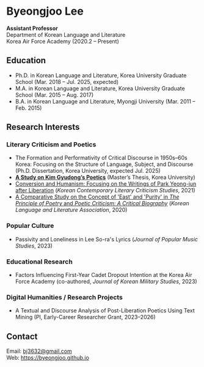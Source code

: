 <!DOCTYPE html>
<html lang="en">
<body>

  <h1>Byeongjoo Lee</h1>
  <p><strong>Assistant Professor</strong><br>
  Department of Korean Language and Literature<br>
  Korea Air Force Academy (2020.2 – Present)</p>

  <h2>Education</h2>
  <ul>
    <li>Ph.D. in Korean Language and Literature, Korea University Graduate School (Mar. 2018 – Jul. 2025, expected)</li>
    <li>M.A. in Korean Language and Literature, Korea University Graduate School (Mar. 2015 – Aug. 2017)</li>
    <li>B.A. in Korean Language and Literature, Myongji University (Mar. 2011 – Feb. 2015)</li>
  </ul>

  <h2>Research Interests</h2>

  <h3>Literary Criticism and Poetics</h3>
  <ul>
    <li>The Formation and Performativity of Critical Discourse in 1950s–60s Korea</a>:</strong> Focusing on the Structure of Language, Subject, and Discourse (Ph.D. Dissertation, Korea University, expected Jul. 2025)</li>
    <li><strong><a href="2017_KimGyudong_Poetics.pdf" target="_blank">A Study on Kim Gyudong’s Poetics</a></strong> (Master’s Thesis, Korea University)</li>
    <li><a href="2021_ParkYoungjun_Criticism.pdf" target="_blank">Conversion and Humanism: Focusing on the Writings of Park Yeong-jun after Liberation</a> (<em>Korean Contemporary Literary Criticism Studies</em>, 2021)</li>
    <li><a href="2020_PoeticTheory_EastPurity.pdf" target="_blank">A Comparative Study on the Concept of 'East' and 'Purity' in <em>The Principle of Poetry</em> and <em>Poetic Criticism: A Critical Biography</em></a> (<em>Korean Language and Literature Association</em>, 2020)</li>
  </ul>

  <h3>Popular Culture</h3>
  <ul>
    <li>Passivity and Loneliness in Lee So-ra's Lyrics (<em>Journal of Popular Music Studies</em>, 2023)</li>
  </ul>

  <h3>Educational Research</h3>
  <ul>
    <li>Factors Influencing First-Year Cadet Dropout Intention at the Korea Air Force Academy (co-authored, <em>Journal of Korean Military Studies</em>, 2023)</li>
  </ul>

  <h3>Digital Humanities / Research Projects</h3>
  <ul>
    <li>A Textual and Discourse Analysis of Post-Liberation Poetics Using Text Mining (PI, Early-Career Researcher Grant, 2023–2026)</li>
  </ul>

  <h2>Contact</h2>
  <p>Email: <a href="mailto:bj3632@gmail.com">bj3632@gmail.com</a><br>
     Web: <a href="https://byeongjoo.github.io">https://byeongjoo.github.io</a></p>

</body>
</html>
